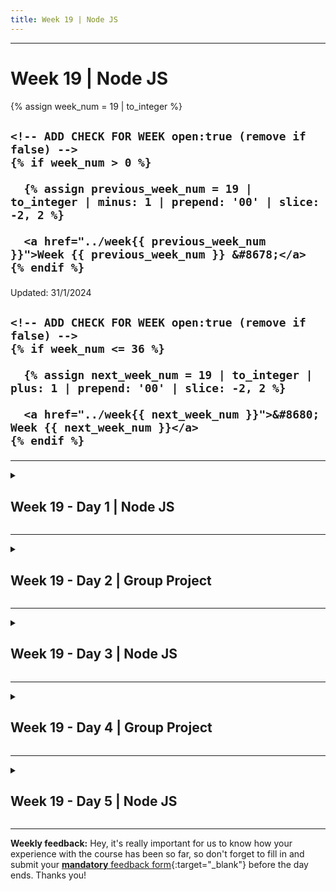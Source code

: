```yaml
---
title: Week 19 | Node JS
---
```


<hr class="mb-0">

<h1 id="{{ Week 19-Node JS | slugify }}">
  <span class="week-prefix">Week 19 |</span> Node JS
</h1>

<div class="week-controls">

  {% assign week_num = 19 | to_integer %}

  <h2 class="week-controls__previous_week">

    <!-- ADD CHECK FOR WEEK open:true (remove if false) -->
    {% if week_num > 0 %}

      {% assign previous_week_num = 19 | to_integer | minus: 1 | prepend: '00' | slice: -2, 2 %}

      <a href="../week{{ previous_week_num }}">Week {{ previous_week_num }} &#8678;</a>
    {% endif %}

  </h2>

  <span>Updated: 31/1/2024</span>

  <h2 class="week-controls__next_week">

    <!-- ADD CHECK FOR WEEK open:true (remove if false) -->
    {% if week_num <= 36 %}

      {% assign next_week_num = 19 | to_integer | plus: 1 | prepend: '00' | slice: -2, 2 %}

      <a href="../week{{ next_week_num }}">&#8680; Week {{ next_week_num }}</a>
    {% endif %}

  </h2>

</div>

---

<!-- Week 19 - Day 1 | Node JS -->
<details markdown="1">
  <summary>
    <h2>
      <span class="summary-day">Week 19 - Day 1</span> | Node JS</h2>
  </summary>

### Schedule

  - **Lecture: Node JS**
  - **Practice**
  - **Work on Project (Group/Personal)**

<!-- Study Plan -->

<!-- Summary -->

<!-- Exercises -->

<!-- Extra Resources -->

<!-- Sources and Attributions -->
  
</details>

<hr class="mt-1">

<!-- Week 19 - Day 2 | Group Project -->
<details markdown="1">
  <summary>
    <h2>
      <span class="summary-day">Week 19 - Day 2</span> | Group Project</h2>
  </summary>

### Schedule

  - **Work on Project (Group/Personal)**

<!-- Study Plan -->

<!-- Summary -->

<!-- Exercises -->

<!-- Extra Resources -->

<!-- Sources and Attributions -->
  
</details>

<hr class="mt-1">

<!-- Week 19 - Day 3 | Node JS -->
<details markdown="1">
  <summary>
    <h2>
      <span class="summary-day">Week 19 - Day 3</span> | Node JS</h2>
  </summary>

### Schedule

  - **Lecture: Node JS**
  - **Practice**
  - **Work on Project (Group/Personal)**

<!-- Study Plan -->

<!-- Summary -->

<!-- Exercises -->

<!-- Extra Resources -->

<!-- Sources and Attributions -->
  
</details>

<hr class="mt-1">

<!-- Week 19 - Day 4 | Group Project -->
<details markdown="1">
  <summary>
    <h2>
      <span class="summary-day">Week 19 - Day 4</span> | Group Project</h2>
  </summary>

### Schedule

  - **Work on Project (Group/Personal)**

<!-- Study Plan -->

<!-- Summary -->

<!-- Exercises -->

<!-- Extra Resources -->

<!-- Sources and Attributions -->
  
</details>

<hr class="mt-1">

<!-- Week 19 - Day 5 | Node JS -->
<details markdown="1">
  <summary>
    <h2>
      <span class="summary-day">Week 19 - Day 5</span> | Node JS</h2>
  </summary>

### Schedule

  - **Lecture: Node JS**
  - **Practice**
  - **Work on Project (Group/Personal)**

<!-- Study Plan -->

<!-- Summary -->

<!-- Exercises -->

<!-- Extra Resources -->

<!-- Sources and Attributions -->
  
</details>


<hr class="mt-1">

**Weekly feedback:** Hey, it's really important for us to know how your experience with the course has been so far, so don't forget to fill in and submit your [**mandatory** feedback form](https://forms.gle/S6Zg3bbS2uuwsSZF9){:target="_blank"} before the day ends. Thanks you!

